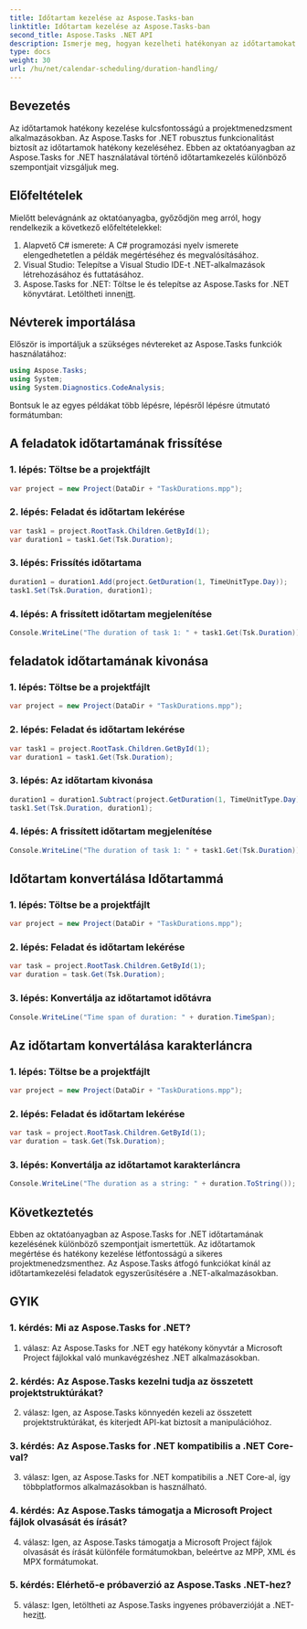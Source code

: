 ```yaml
---
title: Időtartam kezelése az Aspose.Tasks-ban
linktitle: Időtartam kezelése az Aspose.Tasks-ban
second_title: Aspose.Tasks .NET API
description: Ismerje meg, hogyan kezelheti hatékonyan az időtartamokat az Aspose.Tasks for .NET-ben a lépésről lépésre bemutatott oktatóanyagok segítségével.
type: docs
weight: 30
url: /hu/net/calendar-scheduling/duration-handling/
---
```

## Bevezetés

Az időtartamok hatékony kezelése kulcsfontosságú a projektmenedzsment alkalmazásokban. Az Aspose.Tasks for .NET robusztus funkcionalitást biztosít az időtartamok hatékony kezeléséhez. Ebben az oktatóanyagban az Aspose.Tasks for .NET használatával történő időtartamkezelés különböző szempontjait vizsgáljuk meg.

## Előfeltételek

Mielőtt belevágnánk az oktatóanyagba, győződjön meg arról, hogy rendelkezik a következő előfeltételekkel:

1. Alapvető C# ismerete: A C# programozási nyelv ismerete elengedhetetlen a példák megértéséhez és megvalósításához.
2. Visual Studio: Telepítse a Visual Studio IDE-t .NET-alkalmazások létrehozásához és futtatásához.
3.  Aspose.Tasks for .NET: Töltse le és telepítse az Aspose.Tasks for .NET könyvtárat. Letöltheti innen[itt](https://releases.aspose.com/tasks/net/).

## Névterek importálása

Először is importáljuk a szükséges névtereket az Aspose.Tasks funkciók használatához:

```csharp
using Aspose.Tasks;
using System;
using System.Diagnostics.CodeAnalysis;


```

Bontsuk le az egyes példákat több lépésre, lépésről lépésre útmutató formátumban:

## A feladatok időtartamának frissítése

### 1. lépés: Töltse be a projektfájlt

```csharp
var project = new Project(DataDir + "TaskDurations.mpp");
```

### 2. lépés: Feladat és időtartam lekérése

```csharp
var task1 = project.RootTask.Children.GetById(1);
var duration1 = task1.Get(Tsk.Duration);
```

### 3. lépés: Frissítés időtartama

```csharp
duration1 = duration1.Add(project.GetDuration(1, TimeUnitType.Day));
task1.Set(Tsk.Duration, duration1);
```

### 4. lépés: A frissített időtartam megjelenítése

```csharp
Console.WriteLine("The duration of task 1: " + task1.Get(Tsk.Duration));
```

## feladatok időtartamának kivonása

### 1. lépés: Töltse be a projektfájlt

```csharp
var project = new Project(DataDir + "TaskDurations.mpp");
```

### 2. lépés: Feladat és időtartam lekérése

```csharp
var task1 = project.RootTask.Children.GetById(1);
var duration1 = task1.Get(Tsk.Duration);
```

### 3. lépés: Az időtartam kivonása

```csharp
duration1 = duration1.Subtract(project.GetDuration(1, TimeUnitType.Day));
task1.Set(Tsk.Duration, duration1);
```

### 4. lépés: A frissített időtartam megjelenítése

```csharp
Console.WriteLine("The duration of task 1: " + task1.Get(Tsk.Duration));
```

## Időtartam konvertálása Időtartammá

### 1. lépés: Töltse be a projektfájlt

```csharp
var project = new Project(DataDir + "TaskDurations.mpp");
```

### 2. lépés: Feladat és időtartam lekérése

```csharp
var task = project.RootTask.Children.GetById(1);
var duration = task.Get(Tsk.Duration);
```

### 3. lépés: Konvertálja az időtartamot időtávra

```csharp
Console.WriteLine("Time span of duration: " + duration.TimeSpan);
```

## Az időtartam konvertálása karakterláncra

### 1. lépés: Töltse be a projektfájlt

```csharp
var project = new Project(DataDir + "TaskDurations.mpp");
```

### 2. lépés: Feladat és időtartam lekérése

```csharp
var task = project.RootTask.Children.GetById(1);
var duration = task.Get(Tsk.Duration);
```

### 3. lépés: Konvertálja az időtartamot karakterláncra

```csharp
Console.WriteLine("The duration as a string: " + duration.ToString());
```

## Következtetés

Ebben az oktatóanyagban az Aspose.Tasks for .NET időtartamának kezelésének különböző szempontjait ismertettük. Az időtartamok megértése és hatékony kezelése létfontosságú a sikeres projektmenedzsmenthez. Az Aspose.Tasks átfogó funkciókat kínál az időtartamkezelési feladatok egyszerűsítésére a .NET-alkalmazásokban.

## GYIK

### 1. kérdés: Mi az Aspose.Tasks for .NET?

1. válasz: Az Aspose.Tasks for .NET egy hatékony könyvtár a Microsoft Project fájlokkal való munkavégzéshez .NET alkalmazásokban.

### 2. kérdés: Az Aspose.Tasks kezelni tudja az összetett projektstruktúrákat?

2. válasz: Igen, az Aspose.Tasks könnyedén kezeli az összetett projektstruktúrákat, és kiterjedt API-kat biztosít a manipulációhoz.

### 3. kérdés: Az Aspose.Tasks for .NET kompatibilis a .NET Core-val?

3. válasz: Igen, az Aspose.Tasks for .NET kompatibilis a .NET Core-al, így többplatformos alkalmazásokban is használható.

### 4. kérdés: Az Aspose.Tasks támogatja a Microsoft Project fájlok olvasását és írását?

4. válasz: Igen, az Aspose.Tasks támogatja a Microsoft Project fájlok olvasását és írását különféle formátumokban, beleértve az MPP, XML és MPX formátumokat.

### 5. kérdés: Elérhető-e próbaverzió az Aspose.Tasks .NET-hez?

 5. válasz: Igen, letöltheti az Aspose.Tasks ingyenes próbaverzióját a .NET-hez[itt](https://releases.aspose.com/).